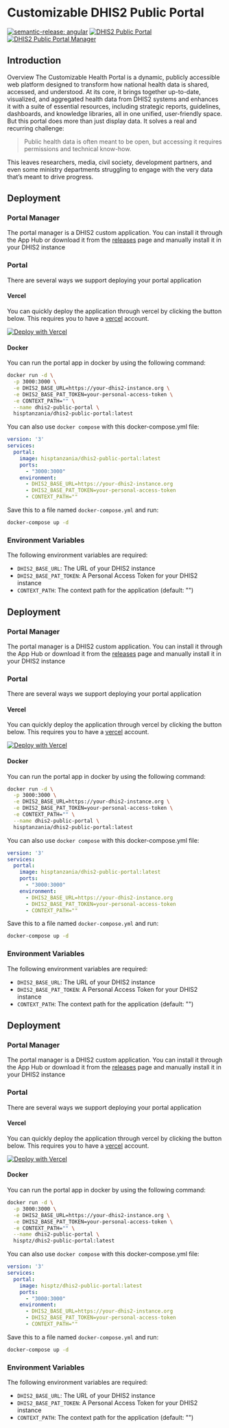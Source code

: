 # Customizable DHIS2 Public Portal

[![semantic-release: angular](https://img.shields.io/badge/semantic--release-angular-e10079?logo=semantic-release&style=for-the-badge)](https://github.com/semantic-release/semantic-release)
[![DHIS2 Public Portal](https://img.shields.io/endpoint?url=https://cloud.cypress.io/badge/detailed/qufv5j&style=for-the-badge&logo=cypress&label=Portal)](https://cloud.cypress.io/projects/qufv5j/runs)
[![DHIS2 Public Portal Manager](https://img.shields.io/endpoint?url=https://cloud.cypress.io/badge/detailed/usucz3&style=for-the-badge&logo=cypress&label=Manager)](https://cloud.cypress.io/projects/usucz3/runs)

## Introduction

Overview
The Customizable Health Portal is a dynamic, publicly accessible web platform designed to transform how national health
data is shared, accessed, and understood. At its core, it brings together up-to-date, visualized, and aggregated health
data from DHIS2 systems and enhances it with a suite of essential resources, including strategic reports, guidelines,
dashboards, and knowledge libraries, all in one unified, user-friendly space.
But this portal does more than just display data. It solves a real and recurring challenge:

> Public health data is often meant to be open, but accessing it requires permissions and technical know-how.

This leaves researchers, media, civil society, development partners, and even some ministry departments struggling to engage with the very data that’s meant to drive progress.


## Deployment

### Portal Manager

The portal manager is a DHIS2 custom application. You can install it through the App Hub or download it from the [releases](https://github.com/hisptz/dhis2-public-portal/releases) page and manually install it in your DHIS2 instance



### Portal 
There are several ways we support deploying your portal application

#### Vercel
You can quickly deploy the application through vercel by clicking the button below.
This requires you to have a [vercel](https://vercel.com/) account. 

[![Deploy with Vercel](https://vercel.com/button)](https://vercel.com/new/clone?repository-url=https://github.com/hisptz/dhis2-public-portal&env=DHIS2_BASE_URL,DHIS2_BASE_PAT_TOKEN&envDescription=The%20DHIS2%20base%20URL%20and%20PAT%20token%20variables%20enable%20you%20to%20connect%20your%20deployed%20portal%20to%20a%20DHIS2%20instance&project-name=dhis2-public-portal&repository-name=dhis2-public-portal&root-directory=apps/portal&install-command=yarn%20install&build-command=turbo%20build%20--filter%20portal&skip-unaffected=true)

#### Docker
You can run the portal app in docker by using the following command:

```bash
docker run -d \
  -p 3000:3000 \
  -e DHIS2_BASE_URL=https://your-dhis2-instance.org \
  -e DHIS2_BASE_PAT_TOKEN=your-personal-access-token \
  -e CONTEXT_PATH="" \
  --name dhis2-public-portal \
  hisptanzania/dhis2-public-portal:latest
```

You can also use `docker compose` with this docker-compose.yml file:

```yaml
version: '3'
services:
  portal:
    image: hisptanzania/dhis2-public-portal:latest
    ports:
      - "3000:3000"
    environment:
      - DHIS2_BASE_URL=https://your-dhis2-instance.org
      - DHIS2_BASE_PAT_TOKEN=your-personal-access-token
      - CONTEXT_PATH=""
```

Save this to a file named `docker-compose.yml` and run:

```bash
docker-compose up -d
```

### Environment Variables

The following environment variables are required:

- `DHIS2_BASE_URL`: The URL of your DHIS2 instance
- `DHIS2_BASE_PAT_TOKEN`: A Personal Access Token for your DHIS2 instance
- `CONTEXT_PATH`: The context path for the application (default: "")


## Deployment

### Portal Manager

The portal manager is a DHIS2 custom application. You can install it through the App Hub or download it from the [releases](https://github.com/hisptz/dhis2-public-portal/releases) page and manually install it in your DHIS2 instance



### Portal 
There are several ways we support deploying your portal application

#### Vercel
You can quickly deploy the application through vercel by clicking the button below.
This requires you to have a [vercel](https://vercel.com/) account. 

[![Deploy with Vercel](https://vercel.com/button)](https://vercel.com/new/clone?repository-url=https://github.com/hisptz/dhis2-public-portal&env=DHIS2_BASE_URL,DHIS2_BASE_PAT_TOKEN&envDescription=The%20DHIS2%20base%20URL%20and%20PAT%20token%20variables%20enable%20you%20to%20connect%20your%20deployed%20portal%20to%20a%20DHIS2%20instance&project-name=dhis2-public-portal&repository-name=dhis2-public-portal&root-directory=apps/portal&install-command=yarn%20install&build-command=turbo%20build%20--filter%20portal&skip-unaffected=true)

#### Docker
You can run the portal app in docker by using the following command:

```bash
docker run -d \
  -p 3000:3000 \
  -e DHIS2_BASE_URL=https://your-dhis2-instance.org \
  -e DHIS2_BASE_PAT_TOKEN=your-personal-access-token \
  -e CONTEXT_PATH="" \
  --name dhis2-public-portal \
  hisptanzania/dhis2-public-portal:latest
```

You can also use `docker compose` with this docker-compose.yml file:

```yaml
version: '3'
services:
  portal:
    image: hisptanzania/dhis2-public-portal:latest
    ports:
      - "3000:3000"
    environment:
      - DHIS2_BASE_URL=https://your-dhis2-instance.org
      - DHIS2_BASE_PAT_TOKEN=your-personal-access-token
      - CONTEXT_PATH=""
```

Save this to a file named `docker-compose.yml` and run:

```bash
docker-compose up -d
```

### Environment Variables

The following environment variables are required:

- `DHIS2_BASE_URL`: The URL of your DHIS2 instance
- `DHIS2_BASE_PAT_TOKEN`: A Personal Access Token for your DHIS2 instance
- `CONTEXT_PATH`: The context path for the application (default: "")


## Deployment

### Portal Manager

The portal manager is a DHIS2 custom application. You can install it through the App Hub or download it from the [releases](https://github.com/hisptz/dhis2-public-portal/releases) page and manually install it in your DHIS2 instance



### Portal 
There are several ways we support deploying your portal application

#### Vercel
You can quickly deploy the application through vercel by clicking the button below.
This requires you to have a [vercel](https://vercel.com/) account. 

[![Deploy with Vercel](https://vercel.com/button)](https://vercel.com/new/clone?repository-url=https://github.com/hisptz/dhis2-public-portal&env=DHIS2_BASE_URL,DHIS2_BASE_PAT_TOKEN&envDescription=The%20DHIS2%20base%20URL%20and%20PAT%20token%20variables%20enable%20you%20to%20connect%20your%20deployed%20portal%20to%20a%20DHIS2%20instance&project-name=dhis2-public-portal&repository-name=dhis2-public-portal&root-directory=apps/portal&install-command=yarn%20install&build-command=turbo%20build%20--filter%20portal&skip-unaffected=true)

#### Docker
You can run the portal app in docker by using the following command:

```bash
docker run -d \
  -p 3000:3000 \
  -e DHIS2_BASE_URL=https://your-dhis2-instance.org \
  -e DHIS2_BASE_PAT_TOKEN=your-personal-access-token \
  -e CONTEXT_PATH="" \
  --name dhis2-public-portal \
  hisptz/dhis2-public-portal:latest
```

You can also use `docker compose` with this docker-compose.yml file:

```yaml
version: '3'
services:
  portal:
    image: hisptz/dhis2-public-portal:latest
    ports:
      - "3000:3000"
    environment:
      - DHIS2_BASE_URL=https://your-dhis2-instance.org
      - DHIS2_BASE_PAT_TOKEN=your-personal-access-token
      - CONTEXT_PATH=""
```

Save this to a file named `docker-compose.yml` and run:

```bash
docker-compose up -d
```

### Environment Variables

The following environment variables are required:

- `DHIS2_BASE_URL`: The URL of your DHIS2 instance
- `DHIS2_BASE_PAT_TOKEN`: A Personal Access Token for your DHIS2 instance
- `CONTEXT_PATH`: The context path for the application (default: "")
